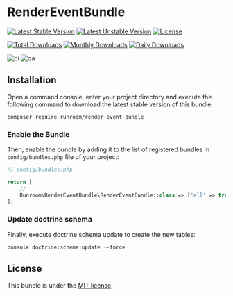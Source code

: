 RenderEventBundle
=================

[![Latest Stable Version](https://poser.pugx.org/runroom/render-event-bundle/v/stable)](https://packagist.org/packages/runroom/render-event-bundle)
[![Latest Unstable Version](https://poser.pugx.org/runroom/render-event-bundle/v/unstable)](https://packagist.org/packages/runroom/render-event-bundle)
[![License](https://poser.pugx.org/runroom/render-event-bundle/license)](https://packagist.org/packages/runroom/render-event-bundle)

[![Total Downloads](https://poser.pugx.org/runroom/render-event-bundle/downloads)](https://packagist.org/packages/runroom/render-event-bundle)
[![Monthly Downloads](https://poser.pugx.org/runroom/render-event-bundle/d/monthly)](https://packagist.org/packages/runroom/render-event-bundle)
[![Daily Downloads](https://poser.pugx.org/runroom/render-event-bundle/d/daily)](https://packagist.org/packages/runroom/render-event-bundle)

![ci](https://github.com/Runroom/RenderEventBundle/workflows/ci/badge.svg?branch=2.x)
![qa](https://github.com/Runroom/RenderEventBundle/workflows/qa/badge.svg?branch=2.x)

## Installation

Open a command console, enter your project directory and execute the following command to download the latest stable version of this bundle:

```
composer require runroom/render-event-bundle
```

### Enable the Bundle

Then, enable the bundle by adding it to the list of registered bundles in `config/bundles.php` file of your project:

```php
// config/bundles.php

return [
    // ...
    Runroom\RenderEventBundle\RenderEventBundle::class => ['all' => true],
];
```

### Update doctrine schema

Finally, execute doctrine schema update to create the new tables:

```
console doctrine:schema:update --force
```

## License

This bundle is under the [MIT license](LICENSE.md).
